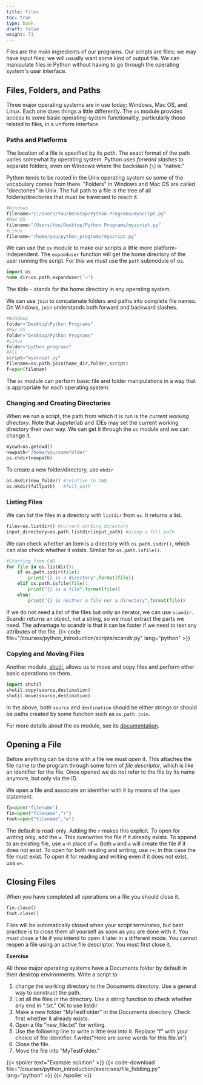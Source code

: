 ```yaml
---
title: Files
toc: true
type: book
draft: false
weight: 71
---
```


Files are the main ingredients of our programs.  Our scripts are files; we may have input files; we will usually want some kind of output file.  We can manipulate files in Python without having to go through the operating system's user interface.

## Files, Folders, and Paths

Three major operating systems are in use today; Windows, Mac OS, and Linux. Each one does things a little differently.
The `os` module provides access to some basic operating-system functionality, particularly those related to files, in a uniform interface.

### Paths and Platforms

The location of a file is specified by its _path_.  The exact format of the path varies somewhat by operating system.  Python uses _forward slashes_ to separate folders, even on Windows where the backslash (`\`) is "native."

Python tends to be rooted in the Unix operating system so some of the vocabulary comes from there.  "Folders" in Windows and Mac OS are called "directories" in Unix.  The full path to a file is the tree of all folders/directories that must be traversed to reach it. 

```python
#Windows
filename="C:/Users/You/Desktop/Python Programs/myscript.py"
#Mac OS
filename="/Users/You/Desktop/Python Programs/myscript.py"
#Linux
filename="/home/you/python_programs/myscript.py"
```

We can use the `os` module to make our scripts a little more platform-independent.  The `expanduser` function will get the home directory of the user running the script.  For this we must use the `path` submodule of os.

```python
import os
home_dir=os.path.expanduser('~')
```
The tilde `~` stands for the home directory in any operating system.

We can use `join` to concatenate folders and paths into complete file names. On Windows, `join` understands both forward and backward slashes.

```python
#Windows
folder="Desktop\Python Programs"
#Mac OS
folder="Desktop/Python Programs"
#Linux
folder="python_programs"
#All
script="myscript.py"
filename=os.path.join(home_dir,folder,script)
f=open(filenam)
```
The `os` module can perform basic file and folder manipulations in a way that is appropriate for each operating system.  

### Changing and Creating Directories

When we run a script, the path from which it is run is the _current working directory_.  Note that Jupyterlab and IDEs may set the current working directory their own way.  We can get it through the `os` module and we can change it.

```python
mycwd=os.getcwd()
newpath="/home/you/somefolder"
os.chdir(newpath)
```

To create a new folder/directory, use `mkdir`
```python
os.mkdir(new_folder) #relative to CWD
os.mkdir(fullpath)   #full path
```

### Listing Files

We can list the files in a directory with `listdir` from `os`.  It returns a list.
```python
files=os.listdir() #current working directory
input_directory=os.path.listdir(input_path) #using a full path
```
We can check whether an item is a directory with `os.path.isdir()`, which can also check whether it exists.  Similar for `os.path.isfile()`.
```python
#Starting from CWD
for file in os.listdir():
    if os.path.isdir(file):
        print("{} is a directory".format(file))
    elif os.path.isfile(file):
        print("{} is a file".format(file))
    else:
        print("{} is neither a file nor a directory".format(file))
```

If we do not need a list of the files but only an iterator, we can use `scandir`.  Scandir returns an object, not a string, so we must extract the parts we need.  The advantage to scandir is that it can be faster if we need to test any attributes of the file.
{{< code file="/courses/python_introduction/scripts/scandir.py" lang="python" >}}

### Copying and Moving Files

Another module, [shutil](https://docs.python.org/3/library/shutil.html), allows us to move and copy files and perform other basic operations on them.

```python
import shutil
shutil.copy(source,destination)
shutil.move(source,destination)
```
In the above, both `source` and `destination` should be either strings or should be paths created by some function such as `os.path.join`.

For more details about the os module, see its [documentation](https://docs.python.org/3/library/os.html).

## Opening a File

Before anything can be done with a file we must _open_ it.  This attaches the file name to the program through some form of _file descriptor_, which is like an identifier for the file.  Once opened we do not refer to the file by its name anymore, but only via the ID.

We open a file and associate an identifier with it by means of the `open` statement.

```python
fp=open("filename")
fin=open("filename","r")
fout=open("filename","w")
```

The default is read-only.  Adding the `r` makes this explicit.  To open for writing only, add the `w`.  This overwrites the file if it already exists.  To append to an existing file, use `a` in place of `w`.  Both `w` and `a` will create the file if it does not exist.  To open for both reading and writing, use `r+`; in this case the file must exist.  To open it for reading and writing even if it does not exist, use `w+`.

## Closing Files

When you have completed all operations on a file you should close it.

```python
fin.close()
fout.close()
```

Files will be automatically closed when your script terminates, but best practice is to close them all yourself as soon as you are done with it.  You _must_ close a file if you intend to open it later in a different mode.  You cannot reopen a file using an active file descriptor.  You must first close it.

**Exercise**

All three major operating systems have a Documents folder by default in their desktop environments.  Write a script to 
 1. change the working directory to the Documents directory.  Use a general way to construct the path.
 2. List all the files in the directory.  Use a string function to check whether any end in ".txt."  OK to use listdir.
 3. Make a new folder "MyTestFolder" in the Documents directory.  Check first whether it already exists.
 4. Open a file "new_file.txt" for writing.
 5. Use the following line to write a little text into it.  Replace "f" with your choice of file identifier.
    f.write("Here are some words for this file.\n")
 6. Close the file.
 7. Move the file into "MyTestFolder."

{{< spoiler text="Example solution" >}}
{{< code-download file="/courses/python_introduction/exercises/file_fiddling.py" lang="python" >}}
{{< /spoiler >}}
